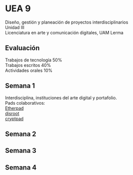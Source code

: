 # UEA 9
Diseño, gestión y planeación de proyectos interdisciplinarios  
Unidad III  
Licenciatura en arte y comunicación digitales, UAM Lerma
## Evaluación
Trabajos de tecnología 50%  
Trabajos escritos 40%  
Actividades orales 10%  
## Semana 1
Interdisciplina, instituciones del arte digital y portafolio.  
Pads colaborativos:  
[Etherpad](https://etherpad.org/)  
[disroot](https://pad.disroot.org/)  
[cryptpad](https://cryptpad.fr/)  
## Semana 2
## Semana 3
## Semana 4
